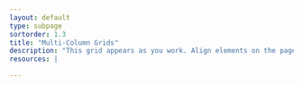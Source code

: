 ```yaml
---
layout: default
type: subpage
sortorder: 1.3
title: "Multi-Column Grids"
description: "This grid appears as you work. Align elements on the page relative to each other."
resources: |

---
```

